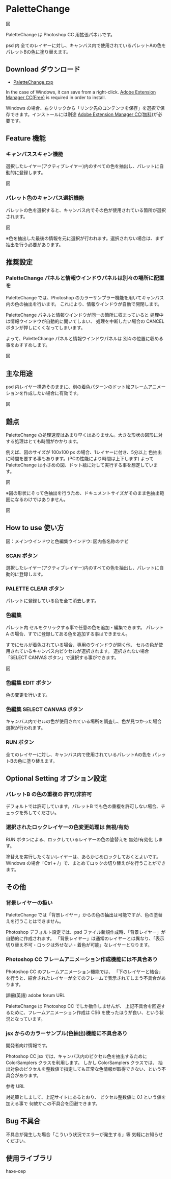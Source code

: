 PaletteChange
=======

図

PaletteChange は Photoshop CC 用拡張パネルです。

psd 内 全てのレイヤーに対し、キャンバス内で使用されているパレットAの色を パレットBの色に塗り替えます。

## Download ダウンロード

* [PaletteChange.zxp](https://raw.github.com/siratama/PaletteChange/master/download/PaletteChange.zxp)

In the case of Windows, it can save from a right-click. [Adobe Extension Manager CC(Free)](http://www.adobe.com/exchange/em_download/) is required in order to install. 

Windows の場合、右クリックから「リンク先のコンテンツを保存」を選択で保存できます。インストールには別途 [Adobe Extension Manager CC(無料)](http://www.adobe.com/jp/exchange/em_download/)が必要です。

## Feature 機能

### キャンバススキャン機能

選択したレイヤー(アクティブレイヤー)内のすべての色を抽出し、パレットに自動的に登録します。

図

### パレット色のキャンバス選択機能

パレットの色を選択すると、キャンバス内でその色が使用されている箇所が選択されます。

図

※色を抽出した最後の情報を元に選択が行われます。選択されない場合は、まず抽出を行う必要があります。

## 推奨設定

### PaletteChange パネルと情報ウインドウパネルは別々の場所に配置を

PaletteChange では、Photoshop のカラーサンプラー機能を用いてキャンバス内の色の抽出を行います。
これにより、情報ウインドウが自動で開閉します。

PaletteChange パネルと情報ウインドウが同一の箇所に収まっていると
処理中は情報ウインドウが自動的に開いてしまい、
処理を中断したい場合の CANCEL ボタンが押しにくくなってしまいます。

よって、PaletteChange パネルと情報ウインドウパネルは
別々の位置に収める事をおすすめします。

図

## 主な用途

psd 内レイヤー構造そのままに、別の着色パターンのドット絵フレームアニメーションを作成したい場合に有効です。

図

## 難点

PaletteChange の処理速度はあまり早くはありません。大きな形状の図形に対する処理はとても時間がかかります。

例えば、図のサイズが 100x100 px の場合、1レイヤーに付き、5分以上 色抽出に時間を要する事もあります。(PCの性能により時間は上下します)
よって PaletteChange は小さめの図、ドット絵に対して実行する事を想定しています。

図

※図の形状にそって色抽出を行うため、ドキュメントサイズがそのまま色抽出範囲になるわけではありません。

図

## How to use 使い方

図：メインウインドウと色編集ウインドウ: 図内各名称のナビ

### SCAN ボタン

選択したレイヤー(アクティブレイヤー)内のすべての色を抽出し、パレットに自動的に登録します。

### PALETTE CLEAR ボタン

パレットに登録している色を全て消去します。

### 色編集

パレット内 セルをクリックする事で任意の色を追加・編集できます。
パレットA の場合、すでに登録してある色を追加する事はできません。

すでにセルが着色されている場合、専用のウインドウが開く他、
セルの色が使用されているキャンバス内ピクセルが選択されます。
選択されない場合「SELECT CANVAS ボタン」で選択する事ができます。

図

### 色編集 EDIT ボタン

色の変更を行います。

### 色編集 SELECT CANVAS ボタン

キャンバス内でセルの色が使用されている場所を調査し、色が見つかった場合 選択が行われます。

### RUN ボタン

全てのレイヤーに対し、キャンバス内で使用されているパレットAの色を パレットBの色に塗り替えます。

## Optional Setting オプション設定

### パレットB の色の重複の 許可/非許可

デフォルトでは許可しています。パレットB でも色の重複を許可しない場合、チェックを外してください。

### 選択されたロックレイヤーの色変更処理は 無視/有効

RUN ボタンによる、ロックしているレイヤーの色の塗替えを 無効/有効化 します。

塗替えを実行したくないレイヤーは、あらかじめロックしておくとよいです。
Windows の場合「Ctrl + /」で、まとめてロックの切り替えがを行うことができます。

## その他 

### 背景レイヤーの扱い

PaletteChange では「背景レイヤー」からの色の抽出は可能ですが、色の塗替えを行うことはできません。

Photoshop デフォルト設定では、psd ファイル新規作成時、「背景レイヤー」が自動的に作成されます。
「背景レイヤー」は通常のレイヤーとは異なり、「表示切り替え不可・ロックは外せない・着色が可能」なレイヤーとなります。


### Photoshop CC フレームアニメーション作成機能には不具合あり

Photoshop CC のフレームアニメーション機能では、
「下のレイヤーと結合」を行うと、結合されたレイヤーが全てのフレームで表示されてしまう不具合があります。

詳細(英語)
adobe forum URL

PaletteChange は Photoshop CC でしか動作しませんが、
上記不具合を回避するために、フレームアニメーション作成は CS6 を使ったほうが良い、という状況となっています。

### jsx からのカラーサンプル(色抽出)機能に不具合あり

開発者向け情報です。

Photoshop CC jsx では、キャンバス内のピクセル色を抽出するために ColorSamplers クラスを利用します。
しかし ColorSamplers クラスでは、
抽出対象のピクセルを整数値で指定しても正常な色情報が取得できない、という不具合があります。

参考
URL

対処策としまして、上記サイトにあるとおり、
ピクセル整数値に 0.1 という値を加える事で 何故かこの不具合を回避できます。

## Bug 不具合

不具合が発生した場合「こういう状況でエラーが発生する」等 気軽にお知らせください。


## 使用ライブラリ

haxe-cep

